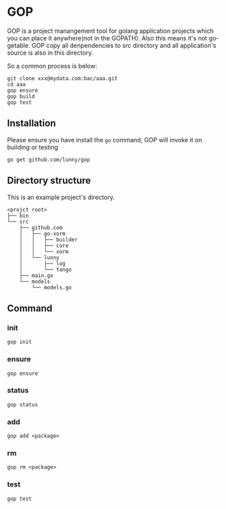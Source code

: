 # GOP

GOP is a project manangement tool for golang application projects which you can place it anywhere(not in the GOPATH). Also this means it's not go-getable. GOP copy all denpendencies to src directory and all application's source is also in this directory. 

So a common process is below:

```
git clone xxx@mydata.com:bac/aaa.git
cd aaa
gop ensure
gop build
gop test
```

## Installation

Please ensure you have install the `go` command, GOP  will invoke it on building or testing

```
go get github.com/lunny/gop
```

## Directory structure

This is an example project's directory.

```
<projct root>
├── bin
└── src
    ├── github.com
    │   ├── go-xorm
    │   │   ├── builder
    │   │   ├── core
    │   │   └── xorm
    │   └── lunny
    │       ├── log
    │       └── tango
    ├── main.go
    └── models
        └── models.go
```

## Command

### init

```
gop init
```

### ensure

```
gop ensure
```

### status

```
gop status
```

### add

```
gop add <package>
```

### rm

```
gop rm <package>
```

### test

```
gop test
```